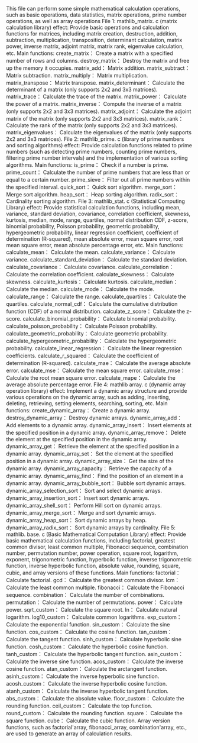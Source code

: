 This file can perform some simple mathematical calculation operations, such as basic operations, data statistics, matrix operations, prime number operations, as well as array operations
File 1: mathlib_matrix. c (matrix calculation library)
effect:
Provide basic operations and calculation functions for matrices, including matrix creation, destruction, addition, subtraction, multiplication, transposition, determinant calculation, matrix power, inverse matrix, adjoint matrix, matrix rank, eigenvalue calculation, etc.
Main functions:
create_matrix： Create a matrix with a specified number of rows and columns.
destroy_matrix： Destroy the matrix and free up the memory it occupies.
matrix_add： Matrix addition.
matrix_subtract： Matrix subtraction.
matrix_multiply： Matrix multiplication.
matrix_transpose： Matrix transpose.
matrix_determinant： Calculate the determinant of a matrix (only supports 2x2 and 3x3 matrices).
matrix_trace： Calculate the trace of the matrix.
matrix_power： Calculate the power of a matrix.
matrix_inverse： Compute the inverse of a matrix (only supports 2x2 and 3x3 matrices).
matrix_adjoint： Calculate the adjoint matrix of the matrix (only supports 2x2 and 3x3 matrices).
matrix_rank： Calculate the rank of the matrix (only supports 2x2 and 3x3 matrices).
matrix_eigenvalues： Calculate the eigenvalues of the matrix (only supports 2x2 and 3x3 matrices).
File 2: mathlib_prime. c (library of prime numbers and sorting algorithms)
effect:
Provide calculation functions related to prime numbers (such as detecting prime numbers, counting prime numbers, filtering prime number intervals) and the implementation of various sorting algorithms.
Main functions:
is_prime： Check if a number is prime.
prime_count： Calculate the number of prime numbers that are less than or equal to a certain number.
prime_sieve： Filter out all prime numbers within the specified interval.
quick_sort： Quick sort algorithm.
merge_sort： Merge sort algorithm.
heap_sort： Heap sorting algorithm.
radix_sort： Cardinality sorting algorithm.
File 3: mathlib_stat. c (Statistical Computing Library)
effect:
Provide statistical calculation functions, including mean, variance, standard deviation, covariance, correlation coefficient, skewness, kurtosis, median, mode, range, quartiles, normal distribution CDF, z-score, binomial probability, Poisson probability, geometric probability, hypergeometric probability, linear regression coefficient, coefficient of determination (R-squared), mean absolute error, mean square error, root mean square error, mean absolute percentage error, etc.
Main functions:
calculate_mean： Calculate the mean.
calculate_variance： Calculate variance.
calculate_standard_deviation： Calculate the standard deviation.
calculate_covariance： Calculate covariance.
calculate_correlation： Calculate the correlation coefficient.
calculate_skewness： Calculate skewness.
calculate_kurtosis： Calculate kurtosis.
calculate_median： Calculate the median.
calculate_mode： Calculate the mode.
calculate_range： Calculate the range.
calculate_quartiles： Calculate the quartiles.
calculate_normal_cdf： Calculate the cumulative distribution function (CDF) of a normal distribution.
calculate_z_score： Calculate the z-score.
calculate_binomial_probability： Calculate binomial probability.
calculate_poisson_probability： Calculate Poisson probability.
calculate_geometric_probability： Calculate geometric probability.
calculate_hypergeometric_probability： Calculate the hypergeometric probability.
calculate_linear_regression： Calculate the linear regression coefficients.
calculate_r_squared： Calculate the coefficient of determination (R-squared).
calculate_mae： Calculate the average absolute error.
calculate_mse： Calculate the mean square error.
calculate_rmse： Calculate the root mean square error.
calculate_mape： Calculate the average absolute percentage error.
File 4: mathlib array. c (dynamic array operation library)
effect:
Implement a dynamic array structure and provide various operations on the dynamic array, such as adding, inserting, deleting, retrieving, setting elements, searching, sorting, etc.
Main functions:
create_dynamic_array： Create a dynamic array.
destroy_dynamic_array： Destroy dynamic arrays.
dynamic_array_add： Add elements to a dynamic array.
dynamic_array_insert： Insert elements at the specified position in a dynamic array.
dynamic_array_remove： Delete the element at the specified position in the dynamic array.
dynamic_array_get： Retrieve the element at the specified position in a dynamic array.
dynamic_array_set： Set the element at the specified position in a dynamic array.
dynamic_array_size： Get the size of the dynamic array.
dynamic_array_capacity： Retrieve the capacity of a dynamic array.
dynamic_array_find： Find the position of an element in a dynamic array.
dynamic_array_bubble_sort： Bubble sort dynamic arrays.
dynamic_array_selection_sort： Sort and select dynamic arrays.
dynamic_array_insertion_sort： Insert sort dynamic arrays.
dynamic_array_shell_sort： Perform Hill sort on dynamic arrays.
dynamic_array_merge_sort： Merge and sort dynamic arrays.
dynamic_array_heap_sort： Sort dynamic arrays by heap.
dynamic_array_radix_sort： Sort dynamic arrays by cardinality.
File 5: mathlib. base. c (Basic Mathematical Computation Library)
effect:
Provide basic mathematical calculation functions, including factorial, greatest common divisor, least common multiple, Fibonacci sequence, combination number, permutation number, power operation, square root, logarithm, exponent, trigonometric function, hyperbolic function, inverse trigonometric function, inverse hyperbolic function, absolute value, rounding, square, cubic, and array versions of these functions.
Main functions:
factorial： Calculate factorial.
gcd： Calculate the greatest common divisor.
lcm： Calculate the least common multiple.
fibonacci： Calculate the Fibonacci sequence.
combination： Calculate the number of combinations.
permutation： Calculate the number of permutations.
power： Calculate power.
sqrt_custom： Calculate the square root.
ln： Calculate natural logarithm.
log10_custom： Calculate common logarithms.
exp_custom： Calculate the exponential function.
sin_custom： Calculate the sine function.
cos_custom： Calculate the cosine function.
tan_custom： Calculate the tangent function.
sinh_custom： Calculate hyperbolic sine function.
cosh_custom： Calculate the hyperbolic cosine function.
tanh_custom： Calculate the hyperbolic tangent function.
asin_custom： Calculate the inverse sine function.
acos_custom： Calculate the inverse cosine function.
atan_custom： Calculate the arctangent function.
asinh_custom： Calculate the inverse hyperbolic sine function.
acosh_custom： Calculate the inverse hyperbolic cosine function.
atanh_custom： Calculate the inverse hyperbolic tangent function.
abs_custom： Calculate the absolute value.
floor_custom： Calculate the rounding function.
ceil_custom： Calculate the top function.
round_custom： Calculate the rounding function.
square： Calculate the square function.
cube： Calculate the cubic function.
Array version functions, such as factorial'array, fibonacci_array, combination'array, etc., are used to generate an array of calculation results.
